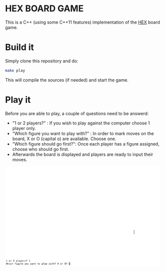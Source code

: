 HEX BOARD GAME
===

This is a C++ (using some C++11 features) implementation of the [HEX](http://en.wikipedia.org/wiki/Hex_(board_game)) board game.

Build it
===

Simply clone this repository and do:
```bash
make play
```
This will compile the sources (if needed) and start the game.

Play it
===
Before you are able to play, a couple of questions need to be answerd:

* "1 or 2 players?" : If you wish to play against the computer choose 1 player only.
* "Which figure you want to play with?" : In order to mark moves on the board, X or O (capital o) are available. Choose one.
* "Which figure should go first?": Once each player has a figure assigned, choose who should go first.
* Afterwards the board is displayed and players are ready to input their moves.

![Animation HEX](/screenshots/hex_anim.gif?raw=true "HEX GAME animation")

